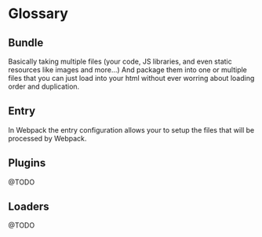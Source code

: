 # Glossary

## Bundle

Basically taking multiple files (your code, JS libraries, and even static resources like images and more...)  And package them into one or multiple files that you can just load into your html without ever worring about loading order and duplication.

## Entry

In Webpack the entry configuration allows your to setup the files that will be processed by Webpack.

## Plugins

@TODO

## Loaders

@TODO